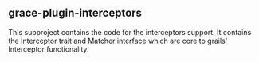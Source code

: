 ## grace-plugin-interceptors

This subproject contains the code for the interceptors support. It contains the Interceptor trait and Matcher interface which are core to grails' Interceptor functionality.
